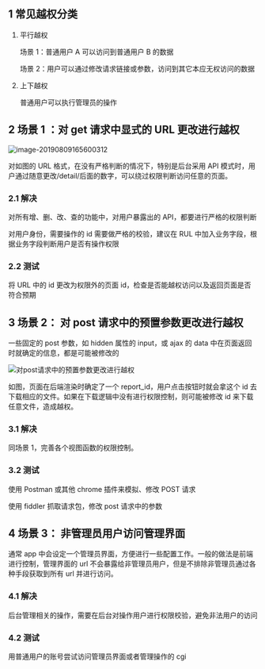 ## 1 常见越权分类

1. 平行越权

    场景 1：普通用户 A 可以访问到普通用户 B 的数据

    场景 2：用户可以通过修改请求链接或参数，访问到其它本应无权访问的数据

2. 上下越权

    普通用户可以执行管理员的操作

## 2 场景 1 ：对 get 请求中显式的 URL 更改进行越权

![image-20190809165600312](media/image-20190809165600312.png)

对如图的 URL 格式，在没有严格判断的情况下，特别是后台采用 API 模式时，用户通过随意更改/detail/后面的数字，可以绕过权限判断访问任意的页面。

### 2.1 解决

对所有增、删、改、查的功能中，对用户暴露出的 API，都要进行严格的权限判断

对用户身份，需要操作的 id 需要做严格的校验，建议在 RUL 中加入业务字段，根据业务字段判断用户是否有操作权限

### 2.2 测试

将 URL 中的 id 更改为权限外的页面 id，检查是否能越权访问以及返回页面是否符合预期

## 3 场景 2： 对 post 请求中的预置参数更改进行越权

一些固定的 post 参数，如 hidden 属性的 input，或 ajax 的 data 中在页面返回时就确定的信息，都是可能被修改的

![对post请求中的预置参数更改进行越权](media/615861de178d2a0ab7587fb96a28a9eb.png)

如图，页面在后端渲染时确定了一个 report_id，用户点击按钮时就会拿这个 id 去下载相应的文件。如果在下载逻辑中没有进行权限控制，则可能被修改 id 来下载任意文件，造成越权。

### 3.1 解决

同场景 1，完善各个视图函数的权限控制。

### 3.2 测试

使用 Postman 或其他 chrome 插件来模拟、修改 POST 请求

使用 fiddler 抓取请求包，修改 post 请求中的参数

## 4 场景 3： 非管理员用户访问管理界面

通常 app 中会设定一个管理员界面，方便进行一些配置工作。一般的做法是前端进行控制，管理界面的 url 不会暴露给非管理员用户，但是不排除非管理员通过各种手段获取到所有 url 并进行访问。

### 4.1 解决

后台管理相关的操作，需要在后台对操作用户进行权限校验，避免非法用户的访问

### 4.2 测试

用普通用户的账号尝试访问管理员界面或者管理操作的 cgi
